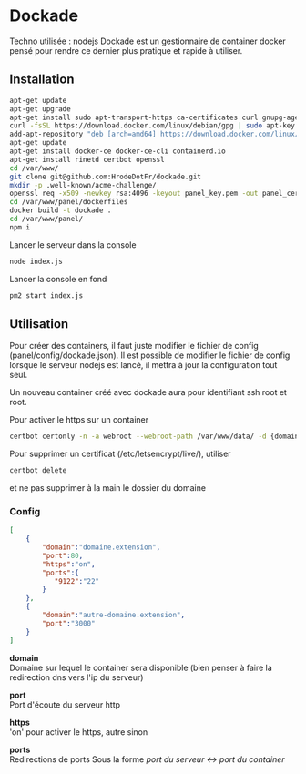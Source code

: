 # Dockade

Techno utilisée : nodejs
Dockade est un gestionnaire de container docker pensé pour rendre ce dernier plus pratique et rapide à utiliser.

## Installation

```sh
apt-get update
apt-get upgrade
apt-get install sudo apt-transport-https ca-certificates curl gnupg-agent software-properties-common
curl -fsSL https://download.docker.com/linux/debian/gpg | sudo apt-key add -
add-apt-repository "deb [arch=amd64] https://download.docker.com/linux/debian $(lsb_release -cs) stable"
apt-get update
apt-get install docker-ce docker-ce-cli containerd.io
apt-get install rinetd certbot openssl
cd /var/www/
git clone git@github.com:HrodeDotFr/dockade.git
mkdir -p .well-known/acme-challenge/
openssl req -x509 -newkey rsa:4096 -keyout panel_key.pem -out panel_cert.pem -days 3650
cd /var/www/panel/dockerfiles
docker build -t dockade .
cd /var/www/panel/
npm i
```

Lancer le serveur dans la console
```sh
node index.js
```
Lancer la console en fond
```sh
pm2 start index.js
```

## Utilisation

Pour créer des containers, il faut juste modifier le fichier de config (panel/config/dockade.json).
Il est possible de modifier le fichier de config lorsque le serveur nodejs est lancé, il mettra à jour la configuration tout seul.

Un nouveau container créé avec dockade aura pour identifiant ssh root et root.

Pour activer le https sur un container
```sh
certbot certonly -n -a webroot --webroot-path /var/www/data/ -d {domaine.extension}
```

Pour supprimer un certificat (/etc/letsencrypt/live/), utiliser
```sh
certbot delete
```
et ne pas supprimer à la main le dossier du domaine

### Config

```json
[
    {
        "domain":"domaine.extension",
        "port":80,
        "https":"on",
        "ports":{
           "9122":"22"
        }
    },
    {
        "domain":"autre-domaine.extension",
        "port":"3000"
    }
]
```

**domain**  
Domaine sur lequel le container sera disponible
(bien penser à faire la redirection dns vers l'ip du serveur)

**port**  
Port d'écoute du serveur http

**https**  
'on' pour activer le https, autre sinon

**ports**  
Redirections de ports
Sous la forme *port du serveur <-> port du container*
